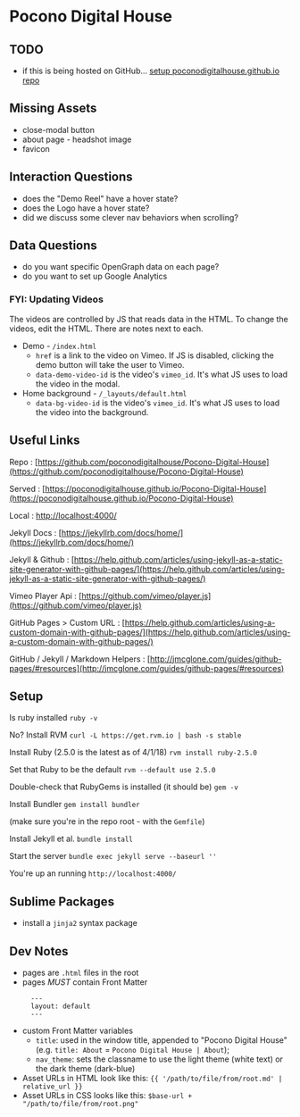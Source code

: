 # Pocono Digital House

## TODO
- if this is being hosted on GitHub... [setup poconodigitalhouse.github.io repo](https://pages.github.com/#user-site)

## Missing Assets
- close-modal button
- about page - headshot image
- favicon

## Interaction Questions
- does the "Demo Reel" have a hover state?
- does the Logo have a hover state?
- did we discuss some clever nav behaviors when scrolling?

## Data Questions
- do you want specific OpenGraph data on each page?
- do you want to set up Google Analytics

### FYI: Updating Videos
The videos are controlled by JS that reads data in the HTML.  To change the videos, edit the HTML.  There are notes next to each.
- Demo - `/index.html`
  - `href` is a link to the video on Vimeo.  If JS is disabled, clicking the demo button will take the user to Vimeo.
  - `data-demo-video-id` is the video's `vimeo_id`.  It's what JS uses to load the video in the modal.
- Home background - `/_layouts/default.html`
  - `data-bg-video-id` is the video's `vimeo_id`.  It's what JS uses to load the video into the background.

## Useful Links

Repo : [https://github.com/poconodigitalhouse/Pocono-Digital-House](https://github.com/poconodigitalhouse/Pocono-Digital-House)

Served : [https://poconodigitalhouse.github.io/Pocono-Digital-House](https://poconodigitalhouse.github.io/Pocono-Digital-House)

Local : [http://localhost:4000/](http://localhost:4000/)

Jekyll Docs : [https://jekyllrb.com/docs/home/](https://jekyllrb.com/docs/home/)

Jekyll & Github : [https://help.github.com/articles/using-jekyll-as-a-static-site-generator-with-github-pages/](https://help.github.com/articles/using-jekyll-as-a-static-site-generator-with-github-pages/)

Vimeo Player Api : [https://github.com/vimeo/player.js](https://github.com/vimeo/player.js)

GitHub Pages > Custom URL : [https://help.github.com/articles/using-a-custom-domain-with-github-pages/](https://help.github.com/articles/using-a-custom-domain-with-github-pages/)

GitHub / Jekyll / Markdown Helpers : [http://jmcglone.com/guides/github-pages/#resources](http://jmcglone.com/guides/github-pages/#resources)


## Setup

Is ruby installed
`ruby -v`

No? Install RVM
`curl -L https://get.rvm.io | bash -s stable`

Install Ruby (2.5.0 is the latest as of 4/1/18)
`rvm install ruby-2.5.0`

Set that Ruby to be the default
`rvm --default use 2.5.0`

Double-check that RubyGems is installed (it should be)
`gem -v`

Install Bundler
`gem install bundler`

(make sure you're in the repo root - with the `Gemfile`)

Install Jekyll et al.
`bundle install`

Start the server
`bundle exec jekyll serve --baseurl ''`

You're up an running
`http://localhost:4000/`


## Sublime Packages

- install a `jinja2` syntax package


## Dev Notes

- pages are `.html` files in the root
- pages *MUST* contain Front Matter
  ```
    ---
    layout: default
    ---
  ```
- custom Front Matter variables
  - `title`: used in the window title, appended to "Pocono Digital House" (e.g. `title: About` = `Pocono Digital House | About`);
  - `nav_theme`: sets the classname to use the light theme (white text) or the dark theme (dark-blue)
- Asset URLs in HTML look like this: `{{ '/path/to/file/from/root.md' | relative_url }}`
- Asset URLs in CSS looks like this: `$base-url + "/path/to/file/from/root.png"`
